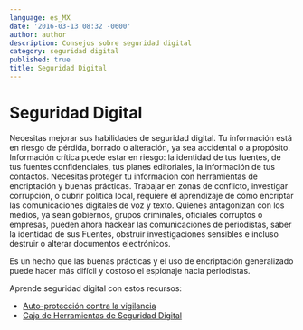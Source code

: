 ```yaml
---
language: es_MX
date: '2016-03-13 08:32 -0600'
author: author
description: Consejos sobre seguridad digital
category: seguridad digital
published: true
title: Seguridad Digital
---
```



# Seguridad Digital


Necesitas mejorar sus habilidades de seguridad digital. Tu información está en riesgo de pérdida, borrado o alteración, ya sea accidental o a propósito. Información crítica puede estar en riesgo: la identidad de tus fuentes, de tus fuentes confidenciales, tus planes editoriales, la información de tus contactos.  Necesitas proteger tu informacion con herramientas de encriptación y buenas prácticas. Trabajar en zonas de conflicto, investigar corrupción, o cubrir política local, requiere el aprendizaje de cómo encriptar las comunicaciones digitales de voz y texto. Quienes antagonizan con los medios, ya sean gobiernos, grupos criminales, oficiales corruptos o empresas, pueden ahora hackear las comunicaciones de periodistas, saber la identidad de sus Fuentes, obstruir investigaciones sensibles e incluso destruir o alterar documentos electrónicos.

Es un hecho que las buenas prácticas y el uso de encriptación generalizado puede hacer más difícil y costoso el espionaje hacia periodistas.

Aprende seguridad digital con estos recursos: 

- [Auto-protección contra la vigilancia](https://ssd.eff.org/es)
- [Caja de Herramientas de Seguridad Digital](http://bit.ly/2Jf6d5R)
